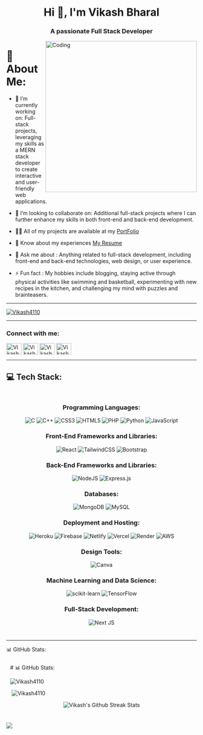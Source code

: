 <h1 align="center">Hi 👋, I'm Vikash Bharal</h1>
<h3 align="center">A passionate Full Stack Developer</h3>
<img align="right" alt="Coding" width="400" src="https://cdn.dribbble.com/users/1162077/screenshots/5403918/focus-animation.gif">

# 💫 About Me:

- 🔭 I’m currently working on: Full-stack projects, leveraging my skills as a MERN stack developer to create interactive and user-friendly web applications.

- 👯 I’m looking to collaborate on: Additional full-stack projects where I can further enhance my skills in both front-end and back-end development.

- 👨‍💻 All of my projects are available at my [PortFolio](https://vikashbharal.vercel.app)

- 📄 Know about my experiences [My Resume](https://drive.google.com/file/d/10OueP9sxe8zQpowTVts2HvPksfda_fcg/view?usp=sharing)

- 💬 Ask me about : Anything related to full-stack development, including front-end and back-end technologies, web design, or user experience.
- ⚡ Fun fact : My hobbies include blogging, staying active through physical activities like swimming and basketball, experimenting with new recipes in the kitchen, and challenging my mind with puzzles and brainteasers.
<hr>
<p align="left"> <a href="https://github.com/ryo-ma/github-profile-trophy"><img src="https://github-profile-trophy.vercel.app/?username=Vikash4110&margin-w=15&margin-h=15&no-bg=true&theme=onedark" alt="Vikash4110" /></a> </p>

<hr>

<h3 align="left">Connect with me:</h3>
<p align="left">
<a href="www.linkedin.com/in/vikash-bharal-5a2a49238t" target="blank"><img align="center" src="https://raw.githubusercontent.com/rahuldkjain/github-profile-readme-generator/master/src/images/icons/Social/linked-in-alt.svg" alt="Vikash-Bharal" height="30" width="40" /></a>
<a href="https://www.instagram.com/its_me_vikash18/" target="blank"><img align="center" src="https://raw.githubusercontent.com/rahuldkjain/github-profile-readme-generator/master/src/images/icons/Social/instagram.svg" alt="Vikash-Bharal" height="30" width="40" /></a>
<a href="https://www.youtube.com/channel/UC6HDiYhkf6bMHz_CCbVi41A" target="blank"><img align="center" src="https://raw.githubusercontent.com/rahuldkjain/github-profile-readme-generator/master/src/images/icons/Social/youtube.svg" alt="Vikash-Bharal" height="30" width="40" /></a>
<a href="https://leetcode.com/u/bharal224/" target="blank"><img align="center" src="https://raw.githubusercontent.com/rahuldkjain/github-profile-readme-generator/master/src/images/icons/Social/leet-code.svg" alt="Vikash-Bharal" height="30" width="40" /></a>
</p>
<hr>

## 💻 Tech Stack:
<div align="center">
  <div style="display: flex; justify-content: space-between;">
    <div style="flex: 1; padding: 10px;">
      
### Programming Languages:

![C](https://img.shields.io/badge/c-%2300599C.svg?style=for-the-badge&logo=c&logoColor=white) 
![C++](https://img.shields.io/badge/c++-%2300599C.svg?style=for-the-badge&logo=c%2B%2B&logoColor=white) 
![CSS3](https://img.shields.io/badge/css3-%231572B6.svg?style=for-the-badge&logo=css3&logoColor=white) 
![HTML5](https://img.shields.io/badge/html5-%23E34F26.svg?style=for-the-badge&logo=html5&logoColor=white) 
![PHP](https://img.shields.io/badge/php-%23777BB4.svg?style=for-the-badge&logo=php&logoColor=white) 
![Python](https://img.shields.io/badge/python-3670A0?style=for-the-badge&logo=python&logoColor=ffdd54) 
![JavaScript](https://img.shields.io/badge/javascript-%23323330.svg?style=for-the-badge&logo=javascript&logoColor=%23F7DF1E) 

### Front-End Frameworks and Libraries:

![React](https://img.shields.io/badge/react-%2320232a.svg?style=for-the-badge&logo=react&logoColor=%2361DAFB) 
![TailwindCSS](https://img.shields.io/badge/tailwindcss-%2338B2AC.svg?style=for-the-badge&logo=tailwind-css&logoColor=white) 
![Bootstrap](https://img.shields.io/badge/bootstrap-%238511FA.svg?style=for-the-badge&logo=bootstrap&logoColor=white) 

### Back-End Frameworks and Libraries:

![NodeJS](https://img.shields.io/badge/node.js-6DA55F?style=for-the-badge&logo=node.js&logoColor=white) 
![Express.js](https://img.shields.io/badge/express.js-%23404d59.svg?style=for-the-badge&logo=express&logoColor=%2361DAFB) 

### Databases:

![MongoDB](https://img.shields.io/badge/MongoDB-%234ea94b.svg?style=for-the-badge&logo=mongodb&logoColor=white) 
![MySQL](https://img.shields.io/badge/mysql-4479A1.svg?style=for-the-badge&logo=mysql&logoColor=white) 

### Deployment and Hosting:

![Heroku](https://img.shields.io/badge/heroku-%23430098.svg?style=for-the-badge&logo=heroku&logoColor=white) 
![Firebase](https://img.shields.io/badge/firebase-%23039BE5.svg?style=for-the-badge&logo=firebase) 
![Netlify](https://img.shields.io/badge/netlify-%23000000.svg?style=for-the-badge&logo=netlify&logoColor=#00C7B7) 
![Vercel](https://img.shields.io/badge/vercel-%23000000.svg?style=for-the-badge&logo=vercel&logoColor=white) 
![Render](https://img.shields.io/badge/Render-%46E3B7.svg?style=for-the-badge&logo=render&logoColor=white) 
![AWS](https://img.shields.io/badge/AWS-%23FF9900.svg?style=for-the-badge&logo=amazon-aws&logoColor=white) 

### Design Tools:

![Canva](https://img.shields.io/badge/Canva-%2300C4CC.svg?style=for-the-badge&logo=Canva&logoColor=white) 

### Machine Learning and Data Science:

![scikit-learn](https://img.shields.io/badge/scikit--learn-%23F7931E.svg?style=for-the-badge&logo=scikit-learn&logoColor=white) 
![TensorFlow](https://img.shields.io/badge/TensorFlow-%23FF6F00.svg?style=for-the-badge&logo=TensorFlow&logoColor=white) 

### Full-Stack Development:

![Next JS](https://img.shields.io/badge/Next-black?style=for-the-badge&logo=next.js&logoColor=white) 
</div>
</div>
</div>

<hr>

📊 GitHub Stats:
  <div style="flex: 1; padding: 10px;">
      # 📊 GitHub Stats:
      <br>
      <p><img src="https://github-readme-stats.vercel.app/api/top-langs?username=Vikash4110&show_icons=true&locale=en&layout=compact" alt="Vikash4110" /></p>
      <p>&nbsp;<img  src="https://github-readme-stats.vercel.app/api?username=Vikash4110&show_icons=true&locale=en" alt="Vikash4110" /></p>
      <p align="center"><img src="http://github-readme-streak-stats.herokuapp.com?user=Vikash4110&theme=dark&hide_border=true" alt="Vikash's Github Streak Stats" ></p>
    </div>

[![](https://visitcount.itsvg.in/api?id=Vikash4110&icon=0&color=0)](https://visitcount.itsvg.in)

<!-- Proudly created with GPRM ( https://gprm.itsvg.in ) -->
